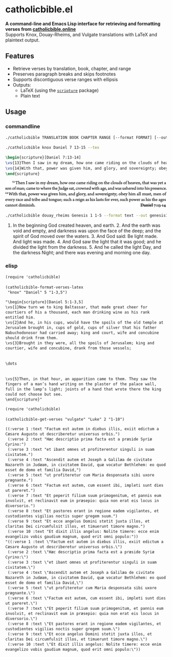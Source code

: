 # catholicbible.el

**A command-line and Emacs Lisp interface for retrieving and formatting verses from [catholicbible.online](https://catholicbible.online)**  
Supports Knox, Douay-Rheims, and Vulgate translations with LaTeX and plaintext output.

## Features

- Retrieve verses by translation, book, chapter, and range
- Preserves paragraph breaks and skips footnotes
- Supports discontiguous verse ranges with ellipsis
- Outputs:
  - LaTeX (using the [`scripture`](https://ctan.org/pkg/scripture) package)
  - Plain text

## Usage

### commandline

```bash
./catholicbible TRANSLATION BOOK CHAPTER RANGE [--format FORMAT] [--out FILE]
```

```bash
./catholicbible knox Daniel 7 13-15 --tex

```

```latex
\begin{scripture}[Daniel 7:13-14]
\vs{13}Then I saw in my dream, how one came riding on the clouds of heaven, that was yet a son of man; came to where the Judge sat, crowned with age, and was ushered into his presence.
\vs{14}With that, power was given him, and glory, and sovereignty; obey him all must, men of every race and tribe and tongue; such a reign as his lasts for ever, such power as his the ages cannot diminish.
\end{scripture}
```

![typeset.](./img/Dn7_13-14.png)

```bash
./catholicbible douay_rheims Genesis 1 1-5 --format text --out genesis1.txt
```

1. In the beginning God created heaven, and earth. 2. And the earth
was void and empty, and darkness was upon the face of the deep; and
the spirit of God moved over the waters. 3. And God said: Be light
made. And light was made. 4. And God saw the light that it was good;
and he divided the light from the darkness. 5. And he called the
light Day, and the darkness Night; and there was evening and morning
one day.

### elisp

```emacs-lisp
(require 'catholicbible)

(catholicbible-format-verses-latex
 "knox" "Daniel" 5 "1-3,5")
```

```
"\begin{scripture}[Daniel 5:1-3,5]
\vs{1}Now turn we to king Baltassar, that made great cheer for courtiers of his a thousand, each man drinking wine as his rank entitled him.
\vs{2}And he, in his cups, would have the spoils of the old temple at Jerusalem brought in, cups of gold, cups of silver that his father Nabuchodonosor had carried away; king and court, wife and concubine should drink from them.
\vs{3}Brought in they were, all the spoils of Jerusalem; king and courtier, wife and concubine, drank from those vessels;


\dots


\vs{5}Then, in that hour, an apparition came to them. They saw the fingers of a man’s hand writing on the plaster of the palace wall, full in the lamp’s light; joints of a hand that wrote there the king could not choose but see.
\end{scripture}"
```


```
(require 'catholicbible)

(catholicbible-get-verses "vulgate" "Luke" 2 "1-10")
```

```emacs-lisp
((:verse 1 :text "Factum est autem in diebus illis, exiit edictum a Cæsare Augusto ut describeretur universus orbis.")
 (:verse 2 :text "Hæc descriptio prima facta est a præside Syriæ Cyrino:")
 (:verse 3 :text "et ibant omnes ut profiterentur singuli in suam civitatem.")
 (:verse 4 :text "Ascendit autem et Joseph a Galilæa de civitate Nazareth in Judæam, in civitatem David, quæ vocatur Bethlehem: eo quod esset de domo et familia David,")
 (:verse 5 :text "ut profiteretur cum Maria desponsata sibi uxore prægnante.")
 (:verse 6 :text "Factum est autem, cum essent ibi, impleti sunt dies ut pareret.")
 (:verse 7 :text "Et peperit filium suum primogenitum, et pannis eum involvit, et reclinavit eum in præsepio: quia non erat eis locus in diversorio.")
 (:verse 8 :text "Et pastores erant in regione eadem vigilantes, et custodientes vigilias noctis super gregem suum.")
 (:verse 9 :text "Et ecce angelus Domini stetit juxta illos, et claritas Dei circumfulsit illos, et timuerunt timore magno.")
 (:verse 10 :text "Et dixit illis angelus: Nolite timere: ecce enim evangelizo vobis gaudium magnum, quod erit omni populo:"))
"((:verse 1 :text \"Factum est autem in diebus illis, exiit edictum a Cæsare Augusto ut describeretur universus orbis.\")
 (:verse 2 :text \"Hæc descriptio prima facta est a præside Syriæ Cyrino:\")
 (:verse 3 :text \"et ibant omnes ut profiterentur singuli in suam civitatem.\")
 (:verse 4 :text \"Ascendit autem et Joseph a Galilæa de civitate Nazareth in Judæam, in civitatem David, quæ vocatur Bethlehem: eo quod esset de domo et familia David,\")
 (:verse 5 :text \"ut profiteretur cum Maria desponsata sibi uxore prægnante.\")
 (:verse 6 :text \"Factum est autem, cum essent ibi, impleti sunt dies ut pareret.\")
 (:verse 7 :text \"Et peperit filium suum primogenitum, et pannis eum involvit, et reclinavit eum in præsepio: quia non erat eis locus in diversorio.\")
 (:verse 8 :text \"Et pastores erant in regione eadem vigilantes, et custodientes vigilias noctis super gregem suum.\")
 (:verse 9 :text \"Et ecce angelus Domini stetit juxta illos, et claritas Dei circumfulsit illos, et timuerunt timore magno.\")
 (:verse 10 :text \"Et dixit illis angelus: Nolite timere: ecce enim evangelizo vobis gaudium magnum, quod erit omni populo:\"))

```
